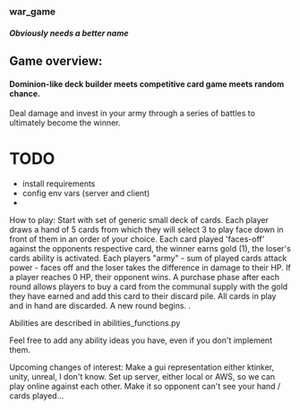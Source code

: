 ### war_game
##### Obviously needs a better name

## Game overview:
#### Dominion-like deck builder meets competitive card game meets random chance.
Deal damage and invest in your army through a series of battles to ultimately become the winner.

# TODO

- install requirements
- config env vars (server and client)
-

How to play:
Start with set of generic small deck of cards.
Each player draws a hand of 5 cards from which they will select 3 to play face down in front of them in an order of your choice.
Each card played 'faces-off' against the opponents respective card, the winner earns gold (1), the loser's cards ability is activated.
Each players "army" - sum of played cards attack power - faces off and the loser takes the difference in damage to their HP.
If a player reaches 0 HP, their opponent wins.
A purchase phase after each round allows players to buy a card from the communal supply with the gold they have earned and add this card to their discard pile.
All cards in play and in hand are discarded.
A new round begins. <Discard piles are shuffled into decks when decks are empty>.

Abilities are described in abilities_functions.py

Feel free to add any ability ideas you have, even if you don't implement them.

Upcoming changes of interest:
Make a gui representation either ktinker, unity, unreal, I don't know.
Set up server, either local or AWS, so we can play online against each other.
Make it so opponent can't see your hand / cards played...
